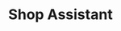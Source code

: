 ---
title: Shop Assistant
organization:
 id: konsum
 name: Konsumentföreningen Stockholm
start_date: 1986-12-01
end_date: 1995-06-30
---